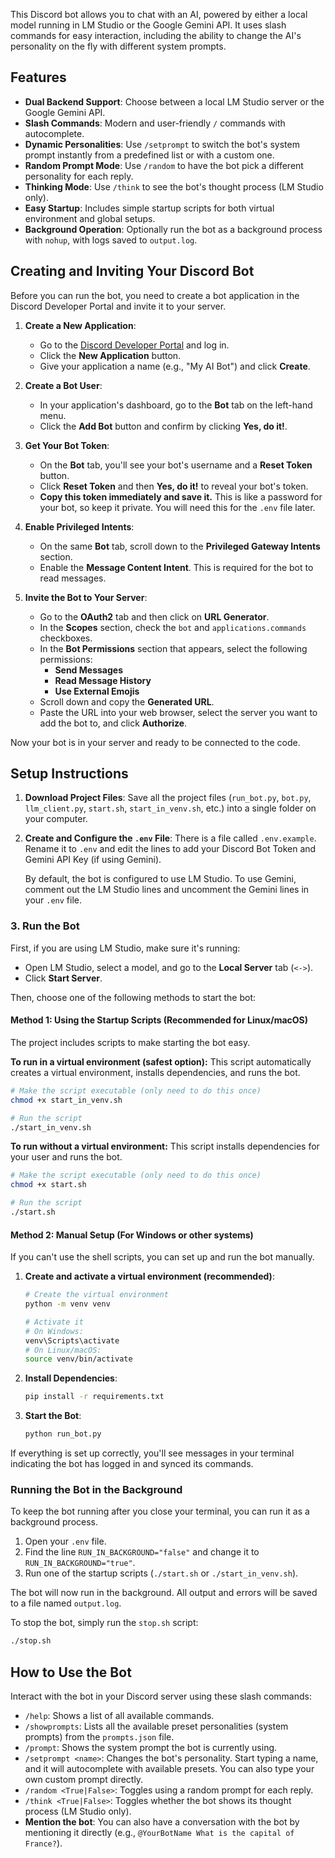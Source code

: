 This Discord bot allows you to chat with an AI, powered by either a local model running in LM Studio or the Google Gemini API. It uses slash commands for easy interaction, including the ability to change the AI's personality on the fly with different system prompts.

## Features

- **Dual Backend Support**: Choose between a local LM Studio server or the Google Gemini API.
- **Slash Commands**: Modern and user-friendly `/` commands with autocomplete.
- **Dynamic Personalities**: Use `/setprompt` to switch the bot's system prompt instantly from a predefined list or with a custom one.
- **Random Prompt Mode**: Use `/random` to have the bot pick a different personality for each reply.
- **Thinking Mode**: Use `/think` to see the bot's thought process (LM Studio only).
- **Easy Startup**: Includes simple startup scripts for both virtual environment and global setups.
- **Background Operation**: Optionally run the bot as a background process with `nohup`, with logs saved to `output.log`.

## Creating and Inviting Your Discord Bot

Before you can run the bot, you need to create a bot application in the Discord Developer Portal and invite it to your server.

1.  **Create a New Application**:
    *   Go to the [Discord Developer Portal](https://discord.com/developers/applications) and log in.
    *   Click the **New Application** button.
    *   Give your application a name (e.g., "My AI Bot") and click **Create**.

2.  **Create a Bot User**:
    *   In your application's dashboard, go to the **Bot** tab on the left-hand menu.
    *   Click the **Add Bot** button and confirm by clicking **Yes, do it!**.

3.  **Get Your Bot Token**:
    *   On the **Bot** tab, you'll see your bot's username and a **Reset Token** button.
    *   Click **Reset Token** and then **Yes, do it!** to reveal your bot's token.
    *   **Copy this token immediately and save it.** This is like a password for your bot, so keep it private. You will need this for the `.env` file later.

4.  **Enable Privileged Intents**:
    *   On the same **Bot** tab, scroll down to the **Privileged Gateway Intents** section.
    *   Enable the **Message Content Intent**. This is required for the bot to read messages.

5.  **Invite the Bot to Your Server**:
    *   Go to the **OAuth2** tab and then click on **URL Generator**.
    *   In the **Scopes** section, check the `bot` and `applications.commands` checkboxes.
    *   In the **Bot Permissions** section that appears, select the following permissions:
        *   **Send Messages**
        *   **Read Message History**
        *   **Use External Emojis**
    *   Scroll down and copy the **Generated URL**.
    *   Paste the URL into your web browser, select the server you want to add the bot to, and click **Authorize**.

Now your bot is in your server and ready to be connected to the code.

## Setup Instructions

1.  **Download Project Files**:
    Save all the project files (`run_bot.py`, `bot.py`, `llm_client.py`, `start.sh`, `start_in_venv.sh`, etc.) into a single folder on your computer.
2.  **Create and Configure the `.env` File**:
    There is a file called `.env.example`. Rename it to `.env` and edit the lines to add your Discord Bot Token and Gemini API Key (if using Gemini).

    By default, the bot is configured to use LM Studio. To use Gemini, comment out the LM Studio lines and uncomment the Gemini lines in your `.env` file.

### 3. Run the Bot

First, if you are using LM Studio, make sure it's running:
- Open LM Studio, select a model, and go to the **Local Server** tab (`<->`).
- Click **Start Server**.

Then, choose one of the following methods to start the bot:

#### Method 1: Using the Startup Scripts (Recommended for Linux/macOS)

The project includes scripts to make starting the bot easy.

**To run in a virtual environment (safest option):**
This script automatically creates a virtual environment, installs dependencies, and runs the bot.
```bash
# Make the script executable (only need to do this once)
chmod +x start_in_venv.sh

# Run the script
./start_in_venv.sh
```

**To run without a virtual environment:**
This script installs dependencies for your user and runs the bot.
```bash
# Make the script executable (only need to do this once)
chmod +x start.sh

# Run the script
./start.sh
```

#### Method 2: Manual Setup (For Windows or other systems)

If you can't use the shell scripts, you can set up and run the bot manually.

1.  **Create and activate a virtual environment (recommended)**:
    ```bash
    # Create the virtual environment
    python -m venv venv

    # Activate it
    # On Windows:
    venv\Scripts\activate
    # On Linux/macOS:
    source venv/bin/activate
    ```

2.  **Install Dependencies**:
    ```bash
    pip install -r requirements.txt
    ```

3.  **Start the Bot**:
    ```bash
    python run_bot.py
    ```

If everything is set up correctly, you'll see messages in your terminal indicating the bot has logged in and synced its commands.

### Running the Bot in the Background

To keep the bot running after you close your terminal, you can run it as a background process.

1.  Open your `.env` file.
2.  Find the line `RUN_IN_BACKGROUND="false"` and change it to `RUN_IN_BACKGROUND="true"`.
3.  Run one of the startup scripts (`./start.sh` or `./start_in_venv.sh`).

The bot will now run in the background. All output and errors will be saved to a file named `output.log`.

To stop the bot, simply run the `stop.sh` script:

```bash
./stop.sh
```

## How to Use the Bot

Interact with the bot in your Discord server using these slash commands:

-   `/help`: Shows a list of all available commands.
-   `/showprompts`: Lists all the available preset personalities (system prompts) from the `prompts.json` file.
-   `/prompt`: Shows the system prompt the bot is currently using.
-   `/setprompt <name>`: Changes the bot's personality. Start typing a name, and it will autocomplete with available presets. You can also type your own custom prompt directly.
-   `/random <True|False>`: Toggles using a random prompt for each reply.
-   `/think <True|False>`: Toggles whether the bot shows its thought process (LM Studio only).
-   **Mention the bot**: You can also have a conversation with the bot by mentioning it directly (e.g., `@YourBotName What is the capital of France?`).